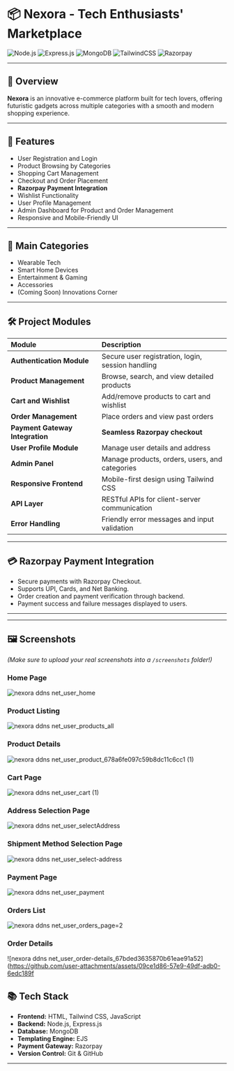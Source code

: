 # 📦 Nexora - Tech Enthusiasts' Marketplace

![Node.js](https://img.shields.io/badge/Node.js-339933?style=for-the-badge&logo=nodedotjs&logoColor=white)
![Express.js](https://img.shields.io/badge/Express.js-000000?style=for-the-badge&logo=express&logoColor=white)
![MongoDB](https://img.shields.io/badge/MongoDB-47A248?style=for-the-badge&logo=mongodb&logoColor=white)
![TailwindCSS](https://img.shields.io/badge/TailwindCSS-06B6D4?style=for-the-badge&logo=tailwindcss&logoColor=white)
![Razorpay](https://img.shields.io/badge/Razorpay-02042B?style=for-the-badge&logo=razorpay&logoColor=white)

---

## 📖 Overview

**Nexora** is an innovative e-commerce platform built for tech lovers, offering futuristic gadgets across multiple categories with a smooth and modern shopping experience.

---

## 🚀 Features

- User Registration and Login
- Product Browsing by Categories
- Shopping Cart Management
- Checkout and Order Placement
- **Razorpay Payment Integration**
- Wishlist Functionality
- User Profile Management
- Admin Dashboard for Product and Order Management
- Responsive and Mobile-Friendly UI

---

## 🛒 Main Categories

- Wearable Tech
- Smart Home Devices
- Entertainment & Gaming
- Accessories
- (Coming Soon) Innovations Corner

---

## 🛠️ Project Modules

| Module | Description |
|:-------|:------------|
| **Authentication Module** | Secure user registration, login, session handling |
| **Product Management** | Browse, search, and view detailed products |
| **Cart and Wishlist** | Add/remove products to cart and wishlist |
| **Order Management** | Place orders and view past orders |
| **Payment Gateway Integration** | **Seamless Razorpay checkout** |
| **User Profile Module** | Manage user details and address |
| **Admin Panel** | Manage products, orders, users, and categories |
| **Responsive Frontend** | Mobile-first design using Tailwind CSS |
| **API Layer** | RESTful APIs for client-server communication |
| **Error Handling** | Friendly error messages and input validation |

---

## 💳 Razorpay Payment Integration

- Secure payments with Razorpay Checkout.
- Supports UPI, Cards, and Net Banking.
- Order creation and payment verification through backend.
- Payment success and failure messages displayed to users.

---
---

## 🖼️ Screenshots

*(Make sure to upload your real screenshots into a `/screenshots` folder!)*

###  Home Page
![nexora ddns net_user_home](https://github.com/user-attachments/assets/2ee8620d-7218-4788-bf3a-288ec8d4c949)

### Product Listing
![nexora ddns net_user_products_all](https://github.com/user-attachments/assets/54d4a0ed-5ff5-424e-a089-8554192221e9)

### Product Details
![nexora ddns net_user_product_678a6fe097c59b8dc11c6cc1 (1)](https://github.com/user-attachments/assets/3ac94cae-83b9-4ead-a176-1fdbe7134588)


### Cart Page
![nexora ddns net_user_cart (1)](https://github.com/user-attachments/assets/365c458c-4769-499c-bc0e-4036acf500cf)

### Address Selection Page

![nexora ddns net_user_selectAddress](https://github.com/user-attachments/assets/11659c18-ed19-40a8-ae65-69cdfdfc0547)

### Shipment Method Selection Page

![nexora ddns net_user_select-address](https://github.com/user-attachments/assets/955d5cca-7ffa-425d-8540-e6bc530b2060)


### Payment Page

![nexora ddns net_user_payment](https://github.com/user-attachments/assets/3932c250-6cae-4c12-a611-d57932182d24)


### Orders List

![nexora ddns net_user_orders_page=2](https://github.com/user-attachments/assets/95d2e070-df35-4799-b18e-9a12d884cd2a)

### Order Details

![nexora ddns net_user_order-details_67bded3635870b61eae91a52](https://github.com/user-attachments/assets/09ce1d86-57e9-49df-adb0-6edc189f



## 📚 Tech Stack

- **Frontend:** HTML, Tailwind CSS, JavaScript
- **Backend:** Node.js, Express.js
- **Database:** MongoDB
- **Templating Engine:** EJS
- **Payment Gateway:** Razorpay
- **Version Control:** Git & GitHub

---

